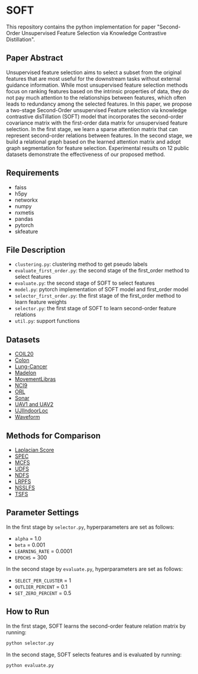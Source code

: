 # SOFT

This repository contains the python implementation for paper "Second-Order Unsupervised Feature Selection via Knowledge Contrastive Distillation".

## Paper Abstract

Unsupervised feature selection aims to select a subset from the original features that are most useful for the downstream tasks without external guidance information. While most unsupervised feature selection methods focus on ranking features based on the intrinsic properties of data, they do not pay much attention to the relationships between features, which often leads to redundancy among the selected features. In this paper, we propose a two-stage Second-Order unsupervised Feature selection via knowledge contrastive disTillation (SOFT) model that incorporates the second-order covariance matrix with the first-order data matrix for unsupervised feature selection. In the first stage, we learn a sparse attention matrix that can represent second-order relations between features. In the second stage, we build a relational graph based on the learned attention matrix and adopt graph segmentation for feature selection. Experimental results on 12 public datasets demonstrate the effectiveness of our proposed method.

## Requirements

* faiss
* h5py
* networkx
* numpy
* nxmetis
* pandas
* pytorch
* skfeature

## File Description

* `clustering.py`: clustering method to get pseudo labels
* `evaluate_first_order.py`: the second stage of the first_order method to select features
* `evaluate.py`: the second stage of SOFT to select features
* `model.py`: pytorch implementation of SOFT model and first_order model
* `selector_first_order.py`: the first stage of the first_order method to learn feature weights
* `selector.py`: the first stage of SOFT to learn second-order feature relations
* `util.py`: support functions

## Datasets

* [COIL20](https://www.cs.columbia.edu/CAVE/software/softlib/coil-20.php)
* [Colon](https://www.openml.org/d/1432)
* [Lung-Cancer](https://archive.ics.uci.edu/ml/datasets/Lung+Cancer)
* [Madelon](http://clopinet.com/isabelle/Projects/NIPS2003/)
* [MovementLibras](https://archive.ics.uci.edu/ml/datasets/Libras+Movement)
* [NCI9](https://jundongl.github.io/scikit-feature/datasets.html)
* [ORL](http://www.cad.zju.edu.cn/home/dengcai/Data/FaceData.html)
* [Sonar](https://www.openml.org/d/40)
* [UAV1 and UAV2](https://archive.ics.uci.edu/ml/datasets/Unmanned+Aerial+Vehicle+%28UAV%29+Intrusion+Detection#)
* [UJIIndoorLoc](https://archive.ics.uci.edu/ml/datasets/UJIIndoorLoc)
* [Waveform](https://www.openml.org/d/60)

## Methods for Comparison

* [Laplacian Score](http://www.cad.zju.edu.cn/home/dengcai/Publication/Conference/2005_NIPS_LaplacianScore.pdf)
* [SPEC](https://dl.acm.org/doi/abs/10.1145/1273496.1273641?casa_token=pAvDhm9_rCYAAAAA:Tg__sn3p15B6Fmc7oHfkXArYVyBPUw-i_b32NKNY8ma8JyPySXeTvKXreUGVKF3vtp9SJW0-rgeKCio)
* [MCFS](https://dl.acm.org/doi/abs/10.1145/1835804.1835848?casa_token=iiLbJVdNt30AAAAA:fd9bA9filcl25TuTwrvrICYXST3zMVTEzeOyRU_AZjUvif4bC7UypE6U7BI5YyrqEjg6M6RwWfDAGVA)
* [UDFS](https://opus.lib.uts.edu.au/handle/10453/119490)
* [NDFS](https://ojs.aaai.org/index.php/AAAI/article/view/8289)
* [LRPFS](https://www.sciencedirect.com/science/article/pii/S092523121830746X?casa_token=xQHjny52GugAAAAA:jRfjiTf9lq3iJVwTpxKhatY4mXovZmfaFr0vJYrufDAKXi1lTEVoPWdfCD3P5-vmCCCtJXPewxy4)
* [NSSLFS](https://www.sciencedirect.com/science/article/pii/S092523121930027X?casa_token=E2J3Yx3bexMAAAAA:oOyvpQlSRKGz_Ozwo6f_mUtQx_w9BNFwTCkGoKJXdLeMw4_aRF4M_QiwznQKReCTes7QXHEP0Xkm)
* [TSFS](https://www.sciencedirect.com/science/article/pii/S0925231219317199?casa_token=igdE-RDgDMgAAAAA:Lkino7Y6c8Dv8gg7NL5vUl7_uYD0XxN5qokyZVfsZyULjdgcuh-G83jclwFcECe-_uQJM6_6-cyC)

## Parameter Settings

In the first stage by `selector.py`, hyperparameters are set as follows:
* `alpha` = 1.0
* `beta` = 0.001
* `LEARNING_RATE` = 0.0001
* `EPOCHS` = 300

In the second stage by `evaluate.py`, hyperparameters are set as follows:
* `SELECT_PER_CLUSTER` = 1
* `OUTLIER_PERCENT` = 0.1
* `SET_ZERO_PERCENT` = 0.5

## How to Run

In the first stage, SOFT learns the second-order feature relation matrix by running:
```bash
python selector.py
```

In the second stage, SOFT selects features and is evaluated by running:
```bash
python evaluate.py
```